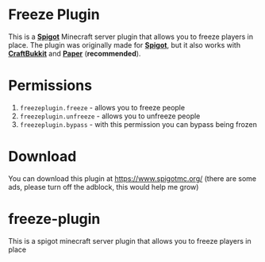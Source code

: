# Freeze Plugin
 This is a [**Spigot**](https://www.spigotmc.org/wiki/buildtools/) Minecraft server plugin that allows you to freeze players in place. The plugin was originally made for [**Spigot**](https://www.spigotmc.org/wiki/buildtools/), but it also works with [**CraftBukkit**](https://getbukkit.org/download/craftbukkit) and [**Paper**](https://papermc.io/) (**recommended**).

# Permissions
 1. ```freezeplugin.freeze``` - allows you to freeze people
 2. ```freezeplugin.unfreeze``` - allows you to unfreeze people
 3. ```freezeplugin.bypass``` - with this permission you can bypass being frozen

# Download
You can download this plugin at https://www.spigotmc.org/ (there are some ads, please turn off the adblock, this would help me grow)

# freeze-plugin
 This is a spigot minecraft server plugin that allows you to freeze players in place